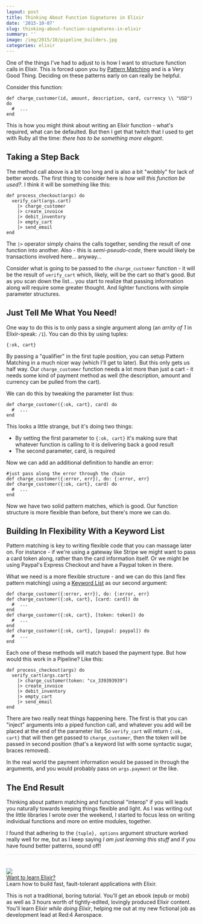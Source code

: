 ```yaml
---
layout: post
title: Thinking About Function Signatures in Elixir
date: '2015-10-07'
slug: thinking-about-function-signatures-in-elixir
summary: ''
image: /img/2015/10/pipeline_builders.jpg
categories: elixir
---
```


One of the things I've had to adjust to is how I want to structure function calls in Elixir. This is forced upon you by [Pattern Matching](http://elixir-lang.org/getting-started/pattern-matching.html) and is a Very Good Thing. Deciding on these patterns early on can really be helpful.

Consider this function:

```
def charge_customer(id, amount, description, card, currency \\ "USD") do
  #  ...
end
```

This is how you might *think* about writing an Elixir function - what's required, what can be defaulted. But then I get that twitch that I used to get with Ruby all the time: *there has to be something more elegant*.

## Taking a Step Back

The method call above is a bit too long and is also a bit "wobbly" for lack of better words. The first thing to consider here is *how will this function be used?*. I think it will be something like this:

```
def process_checkout(args) do
  verify_cart(args.cart)
    |> charge_customer
    |> create_invoice
    |> debit_inventory
    |> empty_cart
    |> send_email
end
```

The `|>` operator simply chains the calls together, sending the result of one function into another. Also - this is *semi-pseudo-code*, there would likely be transactions involved here... anyway...

Consider what is going to be passed to the `charge_customer` function - it will be the result of `verify_cart` which, likely, will be the cart so that's good. But as you scan down the list... you start to realize that passing information along will require some greater thought. And lighter functions with simple parameter structures.

## Just Tell Me What You Need!

One way to do this is to only pass a single argument along (an *arrity of 1* in Elixir-speak: `/1`). You can do this by using tuples:

```
{:ok, cart}
```

By passing a "qualifier" in the first tuple position, you can setup Pattern Matching in a much nicer way (which I'll get to later). But this only gets us half way. Our `charge_customer` function needs a lot more than just a cart - it needs some kind of payment method as well (the description, amount and currency can be pulled from the cart).

We can do this by tweaking the parameter list thus:

```
def charge_customer({:ok, cart}, card) do
  #  ...
end
```

This looks a little strange, but it's doing two things:

 - By setting the first parameter to `{:ok, cart}` it's making sure that whatever function is calling to it is delivering back a good result
 - The second parameter, card, is required

Now we can add an additional definition to handle an error:

```
#just pass along the error through the chain
def charge_customer({:error, err}), do: {:error, err}
def charge_customer({:ok, cart}, card) do
  #  ...
end
```

Now we have two solid pattern matches, which is good. Our function structure is more flexible than before, but there's more we can do.

## Building In Flexibility With a Keyword List

Pattern matching is key to writing flexible code that you can massage later on. For instance - if we're using a gateway like Stripe we might want to pass a card token along, rather than the card information itself. Or we might be using Paypal's Express Checkout and have a Paypal token in there.

What we need is a more flexible structure - and we can do this (and flex pattern matching) using a [Keyword List](http://elixir-lang.org/getting-started/maps-and-dicts.html) as our second argument:

```
def charge_customer({:error, err}), do: {:error, err}
def charge_customer({:ok, cart}, [card: card]) do
  #  ...
end
def charge_customer({:ok, cart}, [token: token]) do
  #  ...
end
def charge_customer({:ok, cart}, [paypal: paypal]) do
  #  ...
end
```

Each one of these methods will match based the payment type. But how would this work in a Pipeline? Like this:

```
def process_checkout(args) do
  verify_cart(args.cart)
    |> charge_customer(token: "cx_339393939")
    |> create_invoice
    |> debit_inventory
    |> empty_cart
    |> send_email
end
```

There are two really neat things happening here. The first is that you can "inject" arguments into a piped function call, and whatever you add will be placed at the end of the parameter list. So `verify_cart` will return `{:ok, cart}` that will then get passed to `charge_customer`, then the token will be passed in second position (that's a keyword list with some syntactic sugar, braces removed).

In the real world the payment information would be passed in through the arguments, and you would probably pass on `args.payment` or the like.

## The End Result

Thinking about pattern matching and functional "interop" if you will leads you naturally towards keeping things flexible and light. As I was writing out the little libraries I wrote over the weekend, I started to focus less on writing individual functions and more on entire modules, together.

I found that adhering to the `{tuple}, options` argument structure worked really well for me, but as I keep saying *I am just learning this stuff* and if you have found better patterns, sound off!

<div class="ui items" style="padding-top:36px;border-top:1px solid #e5e5e5;">
  <div class="item">
    <div class="image">
      <a href="https://goo.gl/zvMHWK" target=_blank>
        <img src="/img/red4_product_slide.png">
      </a>
    </div>
    <div class="content">
      <a class="header" href="https://goo.gl/zvMHWK">Want to learn Elixir?</a>
      <div class="meta">
        <span>Learn how to build fast, fault-tolerant applications with Elixir.</span>
      </div>
      <div class="description">
        <p>
          This is not a traditional, boring tutorial. You'll get an ebook (epub or mobi) as well as 3 hours worth of tightly-edited,
          lovingly produced Elixir content. You'll learn Elixir <i> while doing Elixir</i>, helping me out at my new fictional job
          as development lead at Red:4 Aerospace.
        </p>
      </div>
    </div>
  </div>
</div>

